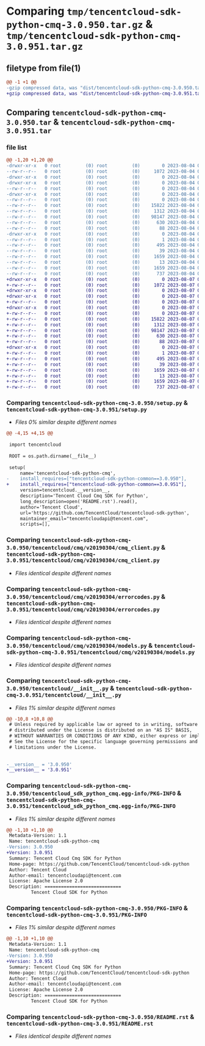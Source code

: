 # Comparing `tmp/tencentcloud-sdk-python-cmq-3.0.950.tar.gz` & `tmp/tencentcloud-sdk-python-cmq-3.0.951.tar.gz`

## filetype from file(1)

```diff
@@ -1 +1 @@
-gzip compressed data, was "dist/tencentcloud-sdk-python-cmq-3.0.950.tar", last modified: Fri Aug  4 00:23:36 2023, max compression
+gzip compressed data, was "dist/tencentcloud-sdk-python-cmq-3.0.951.tar", last modified: Mon Aug  7 00:23:18 2023, max compression
```

## Comparing `tencentcloud-sdk-python-cmq-3.0.950.tar` & `tencentcloud-sdk-python-cmq-3.0.951.tar`

### file list

```diff
@@ -1,20 +1,20 @@
-drwxr-xr-x   0 root         (0) root         (0)        0 2023-08-04 00:23:36.000000 tencentcloud-sdk-python-cmq-3.0.950/
--rw-r--r--   0 root         (0) root         (0)     1072 2023-08-04 00:23:36.000000 tencentcloud-sdk-python-cmq-3.0.950/setup.py
-drwxr-xr-x   0 root         (0) root         (0)        0 2023-08-04 00:23:36.000000 tencentcloud-sdk-python-cmq-3.0.950/tencentcloud/
-drwxr-xr-x   0 root         (0) root         (0)        0 2023-08-04 00:23:36.000000 tencentcloud-sdk-python-cmq-3.0.950/tencentcloud/cmq/
--rw-r--r--   0 root         (0) root         (0)        0 2023-08-04 00:23:36.000000 tencentcloud-sdk-python-cmq-3.0.950/tencentcloud/cmq/__init__.py
-drwxr-xr-x   0 root         (0) root         (0)        0 2023-08-04 00:23:36.000000 tencentcloud-sdk-python-cmq-3.0.950/tencentcloud/cmq/v20190304/
--rw-r--r--   0 root         (0) root         (0)        0 2023-08-04 00:23:36.000000 tencentcloud-sdk-python-cmq-3.0.950/tencentcloud/cmq/v20190304/__init__.py
--rw-r--r--   0 root         (0) root         (0)    15822 2023-08-04 00:23:36.000000 tencentcloud-sdk-python-cmq-3.0.950/tencentcloud/cmq/v20190304/cmq_client.py
--rw-r--r--   0 root         (0) root         (0)     1312 2023-08-04 00:23:36.000000 tencentcloud-sdk-python-cmq-3.0.950/tencentcloud/cmq/v20190304/errorcodes.py
--rw-r--r--   0 root         (0) root         (0)    98147 2023-08-04 00:23:36.000000 tencentcloud-sdk-python-cmq-3.0.950/tencentcloud/cmq/v20190304/models.py
--rw-r--r--   0 root         (0) root         (0)      630 2023-08-04 00:23:36.000000 tencentcloud-sdk-python-cmq-3.0.950/tencentcloud/__init__.py
--rw-r--r--   0 root         (0) root         (0)       88 2023-08-04 00:23:36.000000 tencentcloud-sdk-python-cmq-3.0.950/setup.cfg
-drwxr-xr-x   0 root         (0) root         (0)        0 2023-08-04 00:23:36.000000 tencentcloud-sdk-python-cmq-3.0.950/tencentcloud_sdk_python_cmq.egg-info/
--rw-r--r--   0 root         (0) root         (0)        1 2023-08-04 00:23:36.000000 tencentcloud-sdk-python-cmq-3.0.950/tencentcloud_sdk_python_cmq.egg-info/dependency_links.txt
--rw-r--r--   0 root         (0) root         (0)      495 2023-08-04 00:23:36.000000 tencentcloud-sdk-python-cmq-3.0.950/tencentcloud_sdk_python_cmq.egg-info/SOURCES.txt
--rw-r--r--   0 root         (0) root         (0)       39 2023-08-04 00:23:36.000000 tencentcloud-sdk-python-cmq-3.0.950/tencentcloud_sdk_python_cmq.egg-info/requires.txt
--rw-r--r--   0 root         (0) root         (0)     1659 2023-08-04 00:23:36.000000 tencentcloud-sdk-python-cmq-3.0.950/tencentcloud_sdk_python_cmq.egg-info/PKG-INFO
--rw-r--r--   0 root         (0) root         (0)       13 2023-08-04 00:23:36.000000 tencentcloud-sdk-python-cmq-3.0.950/tencentcloud_sdk_python_cmq.egg-info/top_level.txt
--rw-r--r--   0 root         (0) root         (0)     1659 2023-08-04 00:23:36.000000 tencentcloud-sdk-python-cmq-3.0.950/PKG-INFO
--rw-r--r--   0 root         (0) root         (0)      737 2023-08-04 00:23:36.000000 tencentcloud-sdk-python-cmq-3.0.950/README.rst
+drwxr-xr-x   0 root         (0) root         (0)        0 2023-08-07 00:23:18.000000 tencentcloud-sdk-python-cmq-3.0.951/
+-rw-r--r--   0 root         (0) root         (0)     1072 2023-08-07 00:23:18.000000 tencentcloud-sdk-python-cmq-3.0.951/setup.py
+drwxr-xr-x   0 root         (0) root         (0)        0 2023-08-07 00:23:18.000000 tencentcloud-sdk-python-cmq-3.0.951/tencentcloud/
+drwxr-xr-x   0 root         (0) root         (0)        0 2023-08-07 00:23:18.000000 tencentcloud-sdk-python-cmq-3.0.951/tencentcloud/cmq/
+-rw-r--r--   0 root         (0) root         (0)        0 2023-08-07 00:23:18.000000 tencentcloud-sdk-python-cmq-3.0.951/tencentcloud/cmq/__init__.py
+drwxr-xr-x   0 root         (0) root         (0)        0 2023-08-07 00:23:18.000000 tencentcloud-sdk-python-cmq-3.0.951/tencentcloud/cmq/v20190304/
+-rw-r--r--   0 root         (0) root         (0)        0 2023-08-07 00:23:18.000000 tencentcloud-sdk-python-cmq-3.0.951/tencentcloud/cmq/v20190304/__init__.py
+-rw-r--r--   0 root         (0) root         (0)    15822 2023-08-07 00:23:18.000000 tencentcloud-sdk-python-cmq-3.0.951/tencentcloud/cmq/v20190304/cmq_client.py
+-rw-r--r--   0 root         (0) root         (0)     1312 2023-08-07 00:23:18.000000 tencentcloud-sdk-python-cmq-3.0.951/tencentcloud/cmq/v20190304/errorcodes.py
+-rw-r--r--   0 root         (0) root         (0)    98147 2023-08-07 00:23:18.000000 tencentcloud-sdk-python-cmq-3.0.951/tencentcloud/cmq/v20190304/models.py
+-rw-r--r--   0 root         (0) root         (0)      630 2023-08-07 00:23:18.000000 tencentcloud-sdk-python-cmq-3.0.951/tencentcloud/__init__.py
+-rw-r--r--   0 root         (0) root         (0)       88 2023-08-07 00:23:18.000000 tencentcloud-sdk-python-cmq-3.0.951/setup.cfg
+drwxr-xr-x   0 root         (0) root         (0)        0 2023-08-07 00:23:18.000000 tencentcloud-sdk-python-cmq-3.0.951/tencentcloud_sdk_python_cmq.egg-info/
+-rw-r--r--   0 root         (0) root         (0)        1 2023-08-07 00:23:18.000000 tencentcloud-sdk-python-cmq-3.0.951/tencentcloud_sdk_python_cmq.egg-info/dependency_links.txt
+-rw-r--r--   0 root         (0) root         (0)      495 2023-08-07 00:23:18.000000 tencentcloud-sdk-python-cmq-3.0.951/tencentcloud_sdk_python_cmq.egg-info/SOURCES.txt
+-rw-r--r--   0 root         (0) root         (0)       39 2023-08-07 00:23:18.000000 tencentcloud-sdk-python-cmq-3.0.951/tencentcloud_sdk_python_cmq.egg-info/requires.txt
+-rw-r--r--   0 root         (0) root         (0)     1659 2023-08-07 00:23:18.000000 tencentcloud-sdk-python-cmq-3.0.951/tencentcloud_sdk_python_cmq.egg-info/PKG-INFO
+-rw-r--r--   0 root         (0) root         (0)       13 2023-08-07 00:23:18.000000 tencentcloud-sdk-python-cmq-3.0.951/tencentcloud_sdk_python_cmq.egg-info/top_level.txt
+-rw-r--r--   0 root         (0) root         (0)     1659 2023-08-07 00:23:18.000000 tencentcloud-sdk-python-cmq-3.0.951/PKG-INFO
+-rw-r--r--   0 root         (0) root         (0)      737 2023-08-07 00:23:18.000000 tencentcloud-sdk-python-cmq-3.0.951/README.rst
```

### Comparing `tencentcloud-sdk-python-cmq-3.0.950/setup.py` & `tencentcloud-sdk-python-cmq-3.0.951/setup.py`

 * *Files 0% similar despite different names*

```diff
@@ -4,15 +4,15 @@
 
 import tencentcloud
 
 ROOT = os.path.dirname(__file__)
 
 setup(
     name='tencentcloud-sdk-python-cmq',
-    install_requires=["tencentcloud-sdk-python-common==3.0.950"],
+    install_requires=["tencentcloud-sdk-python-common==3.0.951"],
     version=tencentcloud.__version__,
     description='Tencent Cloud Cmq SDK for Python',
     long_description=open('README.rst').read(),
     author='Tencent Cloud',
     url='https://github.com/TencentCloud/tencentcloud-sdk-python',
     maintainer_email="tencentcloudapi@tencent.com",
     scripts=[],
```

### Comparing `tencentcloud-sdk-python-cmq-3.0.950/tencentcloud/cmq/v20190304/cmq_client.py` & `tencentcloud-sdk-python-cmq-3.0.951/tencentcloud/cmq/v20190304/cmq_client.py`

 * *Files identical despite different names*

### Comparing `tencentcloud-sdk-python-cmq-3.0.950/tencentcloud/cmq/v20190304/errorcodes.py` & `tencentcloud-sdk-python-cmq-3.0.951/tencentcloud/cmq/v20190304/errorcodes.py`

 * *Files identical despite different names*

### Comparing `tencentcloud-sdk-python-cmq-3.0.950/tencentcloud/cmq/v20190304/models.py` & `tencentcloud-sdk-python-cmq-3.0.951/tencentcloud/cmq/v20190304/models.py`

 * *Files identical despite different names*

### Comparing `tencentcloud-sdk-python-cmq-3.0.950/tencentcloud/__init__.py` & `tencentcloud-sdk-python-cmq-3.0.951/tencentcloud/__init__.py`

 * *Files 1% similar despite different names*

```diff
@@ -10,8 +10,8 @@
 # Unless required by applicable law or agreed to in writing, software
 # distributed under the License is distributed on an "AS IS" BASIS,
 # WITHOUT WARRANTIES OR CONDITIONS OF ANY KIND, either express or implied.
 # See the License for the specific language governing permissions and
 # limitations under the License.
 
 
-__version__ = '3.0.950'
+__version__ = '3.0.951'
```

### Comparing `tencentcloud-sdk-python-cmq-3.0.950/tencentcloud_sdk_python_cmq.egg-info/PKG-INFO` & `tencentcloud-sdk-python-cmq-3.0.951/tencentcloud_sdk_python_cmq.egg-info/PKG-INFO`

 * *Files 1% similar despite different names*

```diff
@@ -1,10 +1,10 @@
 Metadata-Version: 1.1
 Name: tencentcloud-sdk-python-cmq
-Version: 3.0.950
+Version: 3.0.951
 Summary: Tencent Cloud Cmq SDK for Python
 Home-page: https://github.com/TencentCloud/tencentcloud-sdk-python
 Author: Tencent Cloud
 Author-email: tencentcloudapi@tencent.com
 License: Apache License 2.0
 Description: ============================
         Tencent Cloud SDK for Python
```

### Comparing `tencentcloud-sdk-python-cmq-3.0.950/PKG-INFO` & `tencentcloud-sdk-python-cmq-3.0.951/PKG-INFO`

 * *Files 1% similar despite different names*

```diff
@@ -1,10 +1,10 @@
 Metadata-Version: 1.1
 Name: tencentcloud-sdk-python-cmq
-Version: 3.0.950
+Version: 3.0.951
 Summary: Tencent Cloud Cmq SDK for Python
 Home-page: https://github.com/TencentCloud/tencentcloud-sdk-python
 Author: Tencent Cloud
 Author-email: tencentcloudapi@tencent.com
 License: Apache License 2.0
 Description: ============================
         Tencent Cloud SDK for Python
```

### Comparing `tencentcloud-sdk-python-cmq-3.0.950/README.rst` & `tencentcloud-sdk-python-cmq-3.0.951/README.rst`

 * *Files identical despite different names*

